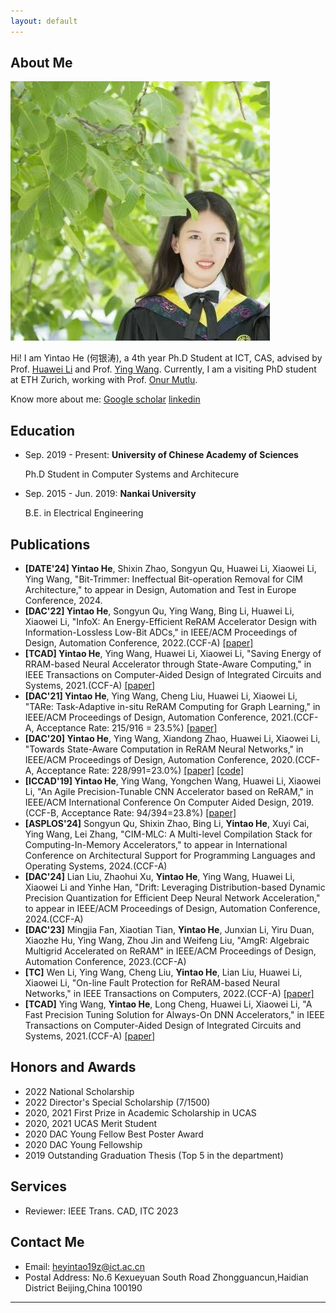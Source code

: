 ```yaml
---
layout: default
---
```


## About Me

<img class="profile-picture" src="yintao.jpg">

Hi! I am Yintao He (何银涛), a 4th year Ph.D Student at ICT, CAS, advised by Prof. [Huawei Li](http://people.ucas.ac.cn/~lihuawei) and Prof. [Ying Wang](https://wangying-ict.github.io/). Currently, I am a visiting PhD student at ETH Zurich, working with Prof. [Onur Mutlu](https://people.inf.ethz.ch/omutlu/).

Know more about me: [Google scholar](https://scholar.google.com/citations?user=afVBxsQAAAAJ&hl=en&oi=ao)   [linkedin](https://www.linkedin.com/in/yintao-he-6b3637159/?originalSubdomain) 


## Education
* Sep. 2019 - Present: **University of Chinese Academy of Sciences**

   Ph.D Student in Computer Systems and Architecure


* Sep. 2015 - Jun. 2019: **Nankai University**

   B.E. in Electrical Engineering

## Publications

- **[DATE'24] Yintao He**, Shixin Zhao, Songyun Qu, Huawei Li, Xiaowei Li, Ying Wang, "Bit-Trimmer: Ineffectual Bit-operation Removal for CIM Architecture," to appear in Design, Automation and Test in Europe Conference, 2024.
- **[DAC'22] Yintao He**, Songyun Qu, Ying Wang, Bing Li, Huawei Li, Xiaowei Li, "InfoX: An Energy-Efficient ReRAM Accelerator Design with Information-Lossless Low-Bit ADCs," in IEEE/ACM Proceedings of Design, Automation Conference, 2022.(CCF-A) [\[paper\]](https://dl.acm.org/doi/abs/10.1145/3489517.3530396)
- **[TCAD] Yintao He**, Ying Wang, Huawei Li, Xiaowei Li, "Saving Energy of RRAM-based Neural Accelerator through State-Aware Computing," in IEEE Transactions on Computer-Aided Design of Integrated Circuits and Systems, 2021.(CCF-A) [\[paper\]](https://ieeexplore.ieee.org/abstract/document/9508444)
- **[DAC'21] Yintao He**, Ying Wang, Cheng Liu, Huawei Li, Xiaowei Li, "TARe: Task-Adaptive in-situ ReRAM Computing for Graph Learning," in IEEE/ACM Proceedings of Design, Automation Conference, 2021.(CCF-A, Acceptance Rate: 215/916 = 23.5%) [\[paper\]](https://ieeexplore.ieee.org/document/9586193)
- **[DAC'20] Yintao He**, Ying Wang, Xiandong Zhao, Huawei Li, Xiaowei Li, "Towards State-Aware Computation in ReRAM Neural Networks," in IEEE/ACM Proceedings of Design, Automation Conference, 2020.(CCF-A, Acceptance Rate: 228/991=23.0%) [\[paper\]](https://ieeexplore.ieee.org/document/9218729) [\[code\]](https://github.com/wangying-ict/BWN_Shift)
- **[ICCAD'19] Yintao He**, Ying Wang, Yongchen Wang, Huawei Li, Xiaowei Li, "An Agile Precision-Tunable CNN Accelerator based on ReRAM," in IEEE/ACM International Conference On Computer Aided Design, 2019.(CCF-B, Acceptance Rate: 94/394=23.8%) [\[paper\]](https://ieeexplore.ieee.org/document/8942163)
- **[ASPLOS'24]** Songyun Qu, Shixin Zhao, Bing Li, **Yintao He**, Xuyi Cai, Ying Wang, Lei Zhang, "CIM-MLC: A Multi-level Compilation Stack for Computing-In-Memory Accelerators," to appear in International Conference on Architectural Support for Programming Languages and Operating Systems, 2024.(CCF-A)
- **[DAC'24]** Lian Liu, Zhaohui Xu, **Yintao He**, Ying Wang, Huawei Li, Xiaowei Li and Yinhe Han, "Drift: Leveraging Distribution-based Dynamic Precision Quantization for Efficient Deep Neural Network Acceleration," to appear in IEEE/ACM Proceedings of Design, Automation Conference, 2024.(CCF-A) 
- **[DAC'23]** Mingjia Fan, Xiaotian Tian, **Yintao He**, Junxian Li, Yiru Duan, Xiaozhe Hu, Ying Wang, Zhou Jin and Weifeng Liu, "AmgR: Algebraic Multigrid Accelerated on ReRAM" in IEEE/ACM Proceedings of Design, Automation Conference, 2023.(CCF-A) 
- **[TC]** Wen Li, Ying Wang, Cheng Liu, **Yintao He**, Lian Liu, Huawei Li, Xiaowei Li, "On-line Fault Protection for ReRAM-based Neural Networks," in IEEE Transactions on Computers, 2022.(CCF-A) [\[paper\]](https://ieeexplore.ieee.org/document/9737421)
- **[TCAD]** Ying Wang, **Yintao He**, Long Cheng, Huawei Li, Xiaowei Li, "A Fast Precision Tuning Solution for Always-On DNN Accelerators," in IEEE Transactions on Computer-Aided Design of Integrated Circuits and Systems, 2021.(CCF-A) [\[paper\]](https://ieeexplore.ieee.org/document/9455397)

## Honors and Awards

* 2022 National Scholarship
* 2022 Director's Special Scholarship (7/1500)
* 2020, 2021 First Prize in Academic Scholarship in UCAS
* 2020, 2021 UCAS Merit Student
* 2020 DAC Young Fellow Best Poster Award
* 2020 DAC Young Fellowship
* 2019 Outstanding Graduation Thesis (Top 5 in the department)

## Services

* Reviewer: IEEE Trans. CAD, ITC 2023

## Contact Me

* Email: [heyintao19z@ict.ac.cn](mailto:heyintao19z@ict.ac.cn)
* Postal Address: No.6 Kexueyuan South Road Zhongguancun,Haidian District Beijing,China 100190

---


